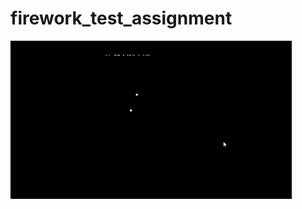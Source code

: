 # firework_test_assignment

![fireworks_first_version](https://github.com/SergeiSkliar/fireworks/blob/master/fireworks%20v2.gif)
